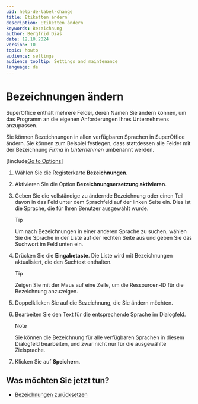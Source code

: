 ```yaml
---
uid: help-de-label-change
title: Etiketten ändern
description: Etiketten ändern
keywords: Bezeichnung
author: Bergfrid Dias
date: 12.10.2024
version: 10
topic: howto
audience: settings
audience_tooltip: Settings and maintenance
language: de
---
```


# Bezeichnungen ändern

SuperOffice enthält mehrere Felder, deren Namen Sie ändern können, um das Programm an die eigenen Anforderungen Ihres Unternehmens anzupassen.

Sie können Bezeichnungen in allen verfügbaren Sprachen in SuperOffice ändern. Sie können zum Beispiel festlegen, dass stattdessen alle Felder mit der Bezeichnung *Firma* in *Unternehmen* umbenannt werden.

[!include[Go to Options](../includes/open-options.md)]

1. Wählen Sie die Registerkarte **Bezeichnungen**.

1. Aktivieren Sie die Option **Bezeichnungsersetzung aktivieren**.

1. Geben Sie die vollständige zu ändernde Bezeichnung oder einen Teil davon in das Feld unter dem Sprachfeld auf der linken Seite ein. Dies ist die Sprache, die für Ihren Benutzer ausgewählt wurde.

    > [!TIP]
    > Um nach Bezeichnungen in einer anderen Sprache zu suchen, wählen Sie die Sprache in der Liste auf der rechten Seite aus und geben Sie das Suchwort im Feld unten ein.

1. Drücken Sie die **Eingabetaste**. Die Liste wird mit Bezeichnungen aktualisiert, die den Suchtext enthalten.

    > [!TIP]
    > Zeigen Sie mit der Maus auf eine Zeile, um die Ressourcen-ID für die Bezeichnung anzuzeigen.

1. Doppelklicken Sie auf die Bezeichnung, die Sie ändern möchten.

1. Bearbeiten Sie den Text für die entsprechende Sprache im Dialogfeld.

    > [!NOTE]
    > Sie können die Bezeichnung für alle verfügbaren Sprachen in diesem Dialogfeld bearbeiten, und zwar nicht nur für die ausgewählte Zielsprache.

1. Klicken Sie auf **Speichern**.

## Was möchten Sie jetzt tun?

* [Bezeichnungen zurücksetzen][1]

<!-- Referenced links -->
[1]: reset.md

<!-- Referenced images -->

